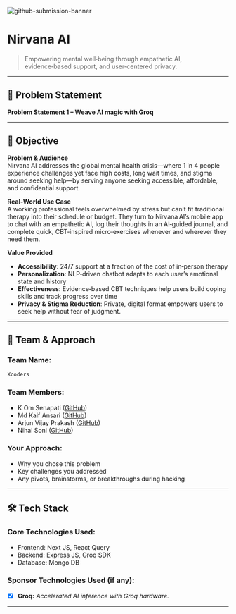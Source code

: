 ![github-submission-banner](https://github.com/user-attachments/assets/a1493b84-e4e2-456e-a791-ce35ee2bcf2f)

# Nirvana AI

> Empowering mental well‑being through empathetic AI, evidence‑based support, and user‑centered privacy.

---

## 📌 Problem Statement

**Problem Statement 1 – Weave AI magic with Groq**

---

## 🎯 Objective

**Problem & Audience**  
Nirvana AI addresses the global mental health crisis—where 1 in 4 people experience challenges yet face high costs, long wait times, and stigma around seeking help—by serving anyone seeking accessible, affordable, and confidential support.

**Real‑World Use Case**  
A working professional feels overwhelmed by stress but can’t fit traditional therapy into their schedule or budget. They turn to Nirvana AI’s mobile app to chat with an empathetic AI, log their thoughts in an AI‑guided journal, and complete quick, CBT‑inspired micro‑exercises whenever and wherever they need them.

**Value Provided**

- **Accessibility**: 24/7 support at a fraction of the cost of in‑person therapy
- **Personalization**: NLP‑driven chatbot adapts to each user’s emotional state and history
- **Effectiveness**: Evidence‑based CBT techniques help users build coping skills and track progress over time
- **Privacy & Stigma Reduction**: Private, digital format empowers users to seek help without fear of judgment.

---

## 🧠 Team & Approach

### Team Name:

`Xcoders`

### Team Members:

- K Om Senapati ([GitHub](https://github.com/kom-senapati))
- Md Kaif Ansari ([GitHub](https://github.com/mdkaifansari04))
- Arjun Vijay Prakash ([GitHub](https://github.com/ArjunCodess))
- Nihal Soni ([GitHub](https://github.com/nihal-soni))

### Your Approach:

- Why you chose this problem
- Key challenges you addressed
- Any pivots, brainstorms, or breakthroughs during hacking

---

## 🛠️ Tech Stack

### Core Technologies Used:

- Frontend: Next JS, React Query
- Backend: Express JS, Groq SDK
- Database: Mongo DB
<!--
- APIs:
- Hosting:
  -->

### Sponsor Technologies Used (if any):

- [x] **Groq:** _Accelerated AI inference with Groq hardware._

---

<!--
## ✨ Key Features

Highlight the most important features of your project:

- ✅ Feature 1
- ✅ Feature 2
- ✅ Feature 3
- ✅ Feature 4

Add images, GIFs, or screenshots if helpful!

---

## 📽️ Demo & Deliverables

- **Demo Video Link:** [Paste YouTube or Loom link here]
- **Pitch Deck / PPT Link:** [Paste Google Slides / PDF link here]

---

## ✅ Tasks & Bonus Checklist

- [x] **All members of the team completed the mandatory task - Followed at least 2 of our social channels and filled the form** (Details in Participant Manual)
- [x] **All members of the team completed Bonus Task 1 - Sharing of Badges and filled the form (2 points)**  (Details in Participant Manual)
- [x] **All members of the team completed Bonus Task 2 - Signing up for Sprint.dev and filled the form (3 points)**  (Details in Participant Manual)

---

## 🧪 How to Run the Project

### Requirements:
- Node.js
- Groq API KEY

### Local Setup:
```bash
# Clone the repo
git clone https://github.com/your-team/project-name

# Install dependencies
cd project-name
npm install

# Start development server
npm run dev
```

Provide any backend/frontend split or environment setup notes here.

---

## 🧬 Future Scope

List improvements, extensions, or follow-up features:

- 📈 More integrations
- 🛡️ Security enhancements
- 🌐 Localization / broader accessibility

---

## 📎 Resources / Credits

- APIs or datasets used
- Open source libraries or tools referenced
- Acknowledgements

---

## 🏁 Final Words

Share your hackathon journey — challenges, learnings, fun moments, or shout-outs!

---
-->
